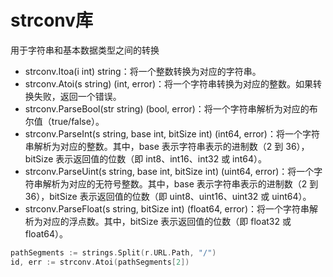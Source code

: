 # strconv库

用于字符串和基本数据类型之间的转换

* strconv.Itoa(i int) string：将一个整数转换为对应的字符串。
* strconv.Atoi(s string) (int, error)：将一个字符串转换为对应的整数。如果转换失败，返回一个错误。
* strconv.ParseBool(str string) (bool, error)：将一个字符串解析为对应的布尔值（true/false）。
* strconv.ParseInt(s string, base int, bitSize int) (int64, error)：将一个字符串解析为对应的整数。其中，base 表示字符串表示的进制数（2 到 36），bitSize 表示返回值的位数（即 int8、int16、int32 或 int64）。
* strconv.ParseUint(s string, base int, bitSize int) (uint64, error)：将一个字符串解析为对应的无符号整数。其中，base 表示字符串表示的进制数（2 到 36），bitSize 表示返回值的位数（即 uint8、uint16、uint32 或 uint64）。
* strconv.ParseFloat(s string, bitSize int) (float64, error)：将一个字符串解析为对应的浮点数。其中，bitSize 表示返回值的位数（即 float32 或 float64）。



```go
pathSegments := strings.Split(r.URL.Path, "/")
id, err := strconv.Atoi(pathSegments[2])
```